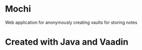 # Mochi
Web application for anonymously creating vaults for storing notes
# Created with Java and Vaadin


